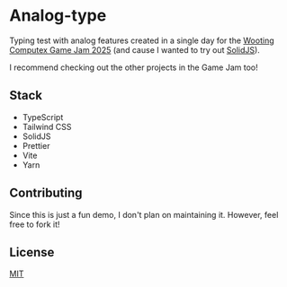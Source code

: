 # Analog-type

Typing test with analog features created in a single day for the [Wooting Computex Game Jam 2025](https://wootingkb.github.io/computex-game-jam25/) (and cause I wanted to try out [SolidJS](https://www.solidjs.com/)).

I recommend checking out the other projects in the Game Jam too!

## Stack
* TypeScript
* Tailwind CSS
* SolidJS
* Prettier
* Vite
* Yarn

## Contributing
Since this is just a fun demo, I don't plan on maintaining it. However, feel free to fork it!

## License
[MIT](https://github.com/medylme/analog-type/blob/main/LICENSE)
